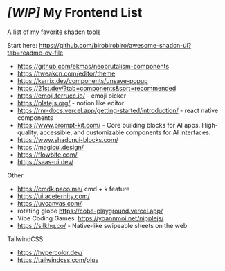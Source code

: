 # _[WIP]_ My Frontend List


A list of my favorite shadcn tools

Start here: https://github.com/birobirobiro/awesome-shadcn-ui?tab=readme-ov-file

- https://github.com/ekmas/neobrutalism-components
- https://tweakcn.com/editor/theme
- https://karrix.dev/components/unsave-popup
- https://21st.dev/?tab=components&sort=recommended
- https://emoji.ferrucc.io/ - emoji picker
- https://platejs.org/ - notion like editor
- https://rnr-docs.vercel.app/getting-started/introduction/ - react native components
- https://www.prompt-kit.com/ - Core building blocks for AI apps. High-quality, accessible, and customizable components for AI interfaces.
- https://www.shadcnui-blocks.com/
- https://magicui.design/
- https://flowbite.com/
- https://saas-ui.dev/


Other
- https://cmdk.paco.me/ cmd + k feature
- https://ui.aceternity.com/
- https://uvcanvas.com/
- rotating globe https://cobe-playground.vercel.app/
- Vibe Coding Games: https://yoannmoi.net/nipplejs/
- https://silkhq.co/ - Native‑like swipeable sheets on the web

TailwindCSS
- https://hypercolor.dev/
- https://tailwindcss.com/plus

